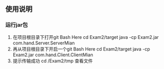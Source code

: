 ## 使用说明

### 运行jar包
1. 在项目根目录下打开git Bash Here
	cd Exam2/target
    java -cp Exam2.jar com.hand.Server.ServerMian
2. 再从项目根目录下开启一个git Bash Here
    cd Exam2/target
    java -cp Exam2.jar com.hand.Client.ClientMian
3. 提示传输成功
    cd /Exam2/tmp 查看文件
